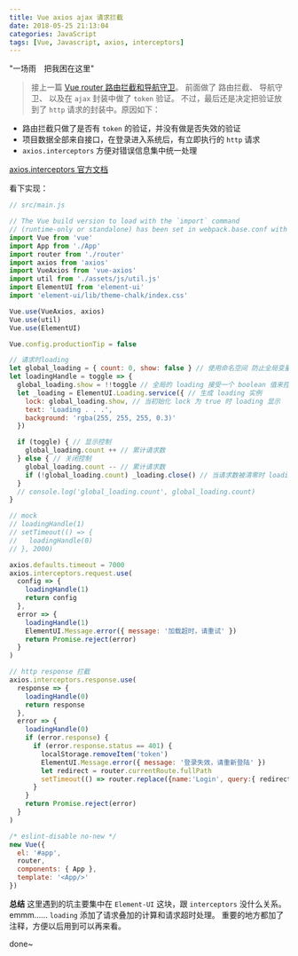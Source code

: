 ```yaml
---
title: Vue axios ajax 请求拦截
date: 2018-05-25 21:13:04
categories: JavaScript
tags: [Vue, Javascript, axios, interceptors]
---
```

"一场雨　把我困在这里"

> 接上一篇 [Vue router 路由拦截和导航守卫](http://blog.starpoetry.cn/2018/05/25/Vue-router-beforeEach/)。
> 前面做了 路由拦截、 导航守卫、 以及在 `ajax` 封装中做了 `token` 验证。
> 不过，最后还是决定把验证放到了 `http` 请求的封装中。原因如下：
  + 路由拦截只做了是否有 `token` 的验证，并没有做是否失效的验证
  + 项目数据全部来自接口，在登录进入系统后，有立即执行的 `http` 请求
  + `axios.interceptors` 方便对错误信息集中统一处理

[axios.interceptors 官方文档](https://github.com/axios/axios#interceptors)

<!-- more -->
看下实现：
```js
// src/main.js

// The Vue build version to load with the `import` command
// (runtime-only or standalone) has been set in webpack.base.conf with an alias.
import Vue from 'vue'
import App from './App'
import router from './router'
import axios from 'axios'
import VueAxios from 'vue-axios'
import util from './assets/js/util.js'
import ElementUI from 'element-ui'
import 'element-ui/lib/theme-chalk/index.css'

Vue.use(VueAxios, axios)
Vue.use(util)
Vue.use(ElementUI)

Vue.config.productionTip = false

// 请求时loading
let global_loading = { count: 0, show: false } // 使用命名空间 防止全局变量污染
let loadingHandle = toggle => {
  global_loading.show = !!toggle // 全局的 loading 接受一个 boolean 值来控制显示隐藏
  let _loading = ElementUI.Loading.service({ // 生成 loading 实例
    lock: global_loading.show, // 当初始化 lock 为 true 时 loading 显示
    text: 'Loading . . .',
    background: 'rgba(255, 255, 255, 0.3)'
  })

  if (toggle) { // 显示控制
    global_loading.count ++ // 累计请求数
  } else { // 关闭控制
    global_loading.count -- // 累计请求数
    if (!global_loading.count) _loading.close() // 当请求数被清零时 loading 隐藏
  }
  // console.log('global_loading.count', global_loading.count)
}

// mock
// loadingHandle(1)
// setTimeout(() => {
//   loadingHandle(0)
// }, 2000)

axios.defaults.timeout = 7000
axios.interceptors.request.use(
  config => {
    loadingHandle(1)
    return config
  }, 
  error => {
    loadingHandle(1)
    ElementUI.Message.error({ message: '加载超时，请重试' })
    return Promise.reject(error)
  }
)

// http response 拦截
axios.interceptors.response.use(
  response => {
    loadingHandle(0)
    return response
  },
  error => {
    loadingHandle(0)
    if (error.response) {
      if (error.response.status == 401) {
        localStorage.removeItem('token')
        ElementUI.Message.error({ message: '登录失效，请重新登陆' })
        let redirect = router.currentRoute.fullPath
        setTimeout(() => router.replace({name:'Login', query:{ redirect}}), 1500)
      }
    }
    return Promise.reject(error)
  }
)

/* eslint-disable no-new */
new Vue({
  el: '#app',
  router,
  components: { App },
  template: '<App/>'
})
```

**总结**
这里遇到的坑主要集中在 `Element-UI` 这块，跟 `interceptors` 没什么关系。
emmm......
`loading` 添加了请求叠加的计算和请求超时处理。
重要的地方都加了注释，方便以后用到可以再来看。

done~